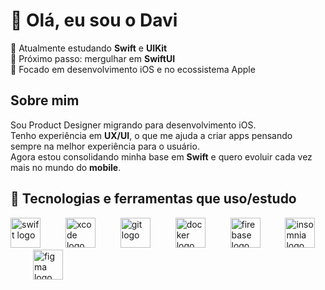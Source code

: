 <h1 align="left">👋 Olá, eu sou o Davi</h1>



📱 Atualmente estudando <strong>Swift</strong> e <strong>UIKit</strong>  
🎯 Próximo passo: mergulhar em <strong>SwiftUI</strong>  
🍏 Focado em desenvolvimento iOS e no ecossistema Apple  



<h2 align="left">Sobre mim</h2>

Sou Product Designer migrando para desenvolvimento iOS.  
Tenho experiência em <strong>UX/UI</strong>, o que me ajuda a criar apps pensando sempre na melhor experiência para o usuário.  
Agora estou consolidando minha base em <strong>Swift</strong> e quero evoluir cada vez mais no mundo do <strong>mobile</strong>.  



<h2 align="left">🔧 Tecnologias e ferramentas que uso/estudo</h2>

<div align="left">
  <img src="https://cdn.jsdelivr.net/gh/devicons/devicon/icons/swift/swift-original.svg" height="48" alt="swift logo" />
  <img width="32" />
  <img src="https://cdn.jsdelivr.net/gh/devicons/devicon/icons/xcode/xcode-plain.svg" height="48" alt="xcode logo" />
  <img width="32" />
  <img src="https://cdn.jsdelivr.net/gh/devicons/devicon/icons/git/git-original.svg" height="48" alt="git logo" />
  <img width="32" />
  <img src="https://cdn.jsdelivr.net/gh/devicons/devicon/icons/docker/docker-original.svg" height="48" alt="docker logo" />
  <img width="32" />
  <img src="https://cdn.jsdelivr.net/gh/devicons/devicon/icons/firebase/firebase-plain.svg" height="48" alt="firebase logo" />
  <img width="32" />
  <img src="https://cdn.jsdelivr.net/gh/devicons/devicon/icons/insomnia/insomnia-original.svg" height="48" alt="insomnia logo" />
  <img width="32" />
  <img src="https://cdn.jsdelivr.net/gh/devicons/devicon/icons/figma/figma-original.svg" height="48" alt="figma logo" />
</div>
